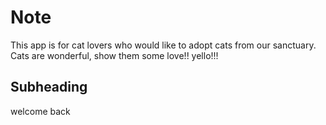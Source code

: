 # Note
This app is for cat lovers who would like to adopt cats from our sanctuary.
 Cats are wonderful, show them some love!!
 yello!!!

 ## Subheading
 welcome back
